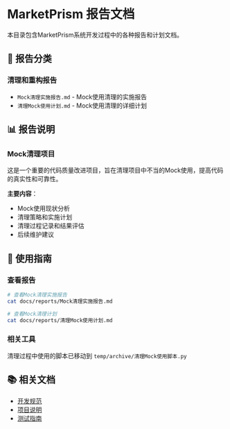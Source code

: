 # MarketPrism 报告文档

本目录包含MarketPrism系统开发过程中的各种报告和计划文档。

## 📁 报告分类

### 清理和重构报告
- `Mock清理实施报告.md` - Mock使用清理的实施报告
- `清理Mock使用计划.md` - Mock使用清理的详细计划

## 📊 报告说明

### Mock清理项目
这是一个重要的代码质量改进项目，旨在清理项目中不当的Mock使用，提高代码的真实性和可靠性。

**主要内容**：
- Mock使用现状分析
- 清理策略和实施计划
- 清理过程记录和结果评估
- 后续维护建议

## 🎯 使用指南

### 查看报告
```bash
# 查看Mock清理实施报告
cat docs/reports/Mock清理实施报告.md

# 查看Mock清理计划
cat docs/reports/清理Mock使用计划.md
```

### 相关工具
清理过程中使用的脚本已移动到 `temp/archive/清理Mock使用脚本.py`

## 📚 相关文档

- [开发规范](../../memory-bank/开发规范.md)
- [项目说明](../../项目说明.md)
- [测试指南](../../tests/README.md) 